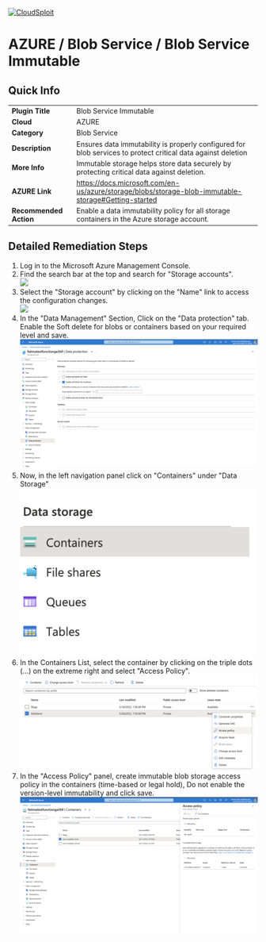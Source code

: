 [![CloudSploit](https://cloudsploit.com/img/logo-new-big-text-100.png "CloudSploit")](https://cloudsploit.com)

# AZURE / Blob Service / Blob Service Immutable

## Quick Info

| | |
|-|-|
| **Plugin Title** | Blob Service Immutable |
| **Cloud** | AZURE |
| **Category** | Blob Service |
| **Description** | Ensures data immutability is properly configured for blob services to protect critical data against deletion |
| **More Info** | Immutable storage helps store data securely by protecting critical data against deletion. |
| **AZURE Link** | https://docs.microsoft.com/en-us/azure/storage/blobs/storage-blob-immutable-storage#Getting-started |
| **Recommended Action** | Enable a data immutability policy for all storage containers in the Azure storage account. |

## Detailed Remediation Steps
1. Log in to the Microsoft Azure Management Console.
2. Find the search bar at the top and search for "Storage accounts". </br> <img src="/resources/azure/blobservice/blob-service-immutable/step2.png"/>
3. Select the "Storage account" by clicking on the "Name" link to access the configuration changes. </br> <img src="/resources/azure/blobservice/blob-service-immutable/step3.png"/>
4. In the "Data Management" Section, Click on the "Data protection" tab. Enable the Soft delete for blobs or containers based on your required level and save.</br> <img src="/resources/azure/blobservice/blob-service-immutable/step4.png"/>
5. Now, in the left navigation panel click on "Containers" under "Data Storage" </br> <img src="/resources/azure/blobservice/blob-service-immutable/step5.png"/>
6. In the Containers List, select the container by clicking on the triple dots (...) on the extreme right and select "Access Policy".</br> <img src="/resources/azure/blobservice/blob-service-immutable/step6.png"/>
7. In the "Access Policy" panel, create immutable blob storage access policy in the containers (time-based or legal hold), Do not enable the version-level immutability and click save.</br> <img src="/resources/azure/blobservice/blob-service-immutable/step7.png"/>

